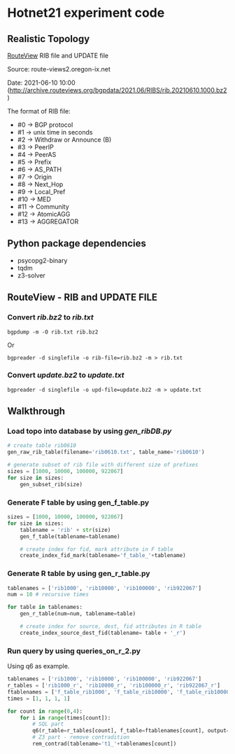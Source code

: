 # Hotnet21 experiment code

## Realistic Topology 

[RouteView](http://www.routeviews.org/routeviews/) RIB file and UPDATE file

Source: route-views2.oregon-ix.net

Date: 2021-06-10 10:00 (http://archive.routeviews.org/bgpdata/2021.06/RIBS/rib.20210610.1000.bz2)

The format of RIB file:

- #0  -> BGP protocol
- #1  -> unix time in seconds
- #2  -> Withdraw or Announce  (B)
- #3  -> PeerIP
- #4  -> PeerAS
- #5  -> Prefix
- #6  -> AS_PATH
- #7  -> Origin
- #8  -> Next_Hop
- #9  -> Local_Pref
- #10 -> MED
- #11 -> Community
- #12 -> AtomicAGG
- #13 -> AGGREGATOR

## Python package dependencies
- psycopg2-binary
- tqdm
- z3-solver

## RouteView - RIB and UPDATE FILE

### Convert ***rib.bz2*** to ***rib.txt***

```
bgpdump -m -O rib.txt rib.bz2
```
Or
```
bgpreader -d singlefile -o rib-file=rib.bz2 -m > rib.txt
```

### Convert ***update.bz2*** to ***update.txt***

```
bgpreader -d singlefile -o upd-file=update.bz2 -m > update.txt
```

## Walkthrough

### Load topo into database by using *gen_ribDB.py*

```python
# create table rib0610
gen_raw_rib_table(filename='rib0610.txt', table_name='rib0610')

# generate subset of rib file with different size of prefixes
sizes = [1000, 10000, 100000, 922067]
for size in sizes:
    gen_subset_rib(size)
```

### Generate F table by using gen_f_table.py

```python
sizes = [1000, 10000, 100000, 922067]
for size in sizes:
    tablename = 'rib' + str(size)
    gen_f_table(tablename=tablename)

    # create index for fid, mark attribute in F table
    create_index_fid_mark(tablename='f_table_'+tablename)
```

### Generate R table by using gen_r_table.py

```python
tablenames = ['rib1000', 'rib10000', 'rib100000', 'rib922067']
num = 10 # recursive times

for table in tablenames:
    gen_r_table(num=num, tablename=table)

    # create index for source, dest, fid attributes in R table
    create_index_source_dest_fid(tablename= table + '_r')
```

### Run query by using queries_on_r_2.py

Using q6 as example.

```python
tablenames = ['rib1000', 'rib10000', 'rib100000', 'rib922067']
r_tables = ['rib1000_r', 'rib10000_r', 'rib100000_r', 'rib922067_r']
ftablenames = ['f_table_rib1000', 'f_table_rib10000', 'f_table_rib100000', 'f_table_rib922067']
times = [1, 1, 1, 1]

for count in range(0,4):
    for i in range(times[count]):
        # SQL part 
        q6(r_table=r_tables[count], f_table=ftablenames[count], output='t1_'+tablenames[count])
        # Z3 part - remove contradition
        rem_contrad(tablename='t1_'+tablenames[count])
```